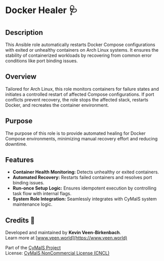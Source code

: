 # Docker Healer 🩺

## Description

This Ansible role automatically restarts Docker Compose configurations with exited or unhealthy containers on Arch Linux systems. It ensures the stability of containerized workloads by recovering from common error conditions like port binding issues.  

## Overview

Tailored for Arch Linux, this role monitors containers for failure states and initiates a controlled restart of affected Compose configurations. If port conflicts prevent recovery, the role stops the affected stack, restarts Docker, and recreates the container environment.

## Purpose

The purpose of this role is to provide automated healing for Docker Compose environments, minimizing manual recovery effort and reducing downtime.

## Features

- **Container Health Monitoring:** Detects unhealthy or exited containers.
- **Automated Recovery:** Restarts failed containers and resolves port binding issues.
- **Run-once Setup Logic:** Ensures idempotent execution by controlling task flow with internal flags.
- **System Role Integration:** Seamlessly integrates with CyMaIS system maintenance logic.

## Credits 📝

Developed and maintained by **Kevin Veen-Birkenbach**.  
Learn more at [www.veen.world](https://www.veen.world)

Part of the [CyMaIS Project](https://github.com/kevinveenbirkenbach/cymais)  
License: [CyMaIS NonCommercial License (CNCL)](https://s.veen.world/cncl)
